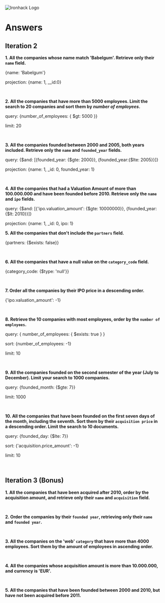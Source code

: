 ![Ironhack Logo](https://i.imgur.com/1QgrNNw.png)

# Answers

## Iteration 2

**1. All the companies whose name match 'Babelgum'. Retrieve only their `name` field.**

<!-- Your Query Goes Here -->
{name: 'Babelgum'}

projection: {name: 1, __id:0}

<br>

**2. All the companies that have more than 5000 employees. Limit the search to 20 companies and sort them by *number of employees*.**

<!-- Your Query Goes Here -->

query: {number_of_employees: { $gt: 5000 }}

limit: 20


<br>

**3. All the companies founded between 2000 and 2005, both years included. Retrieve only the `name` and `founded_year` fields.**

<!-- Your Query Goes Here -->

query: {$and: [{founded_year: {$gte: 2000}}, {founded_year:{$lte: 2005}}]}

projection: {name: 1, _id: 0, founded_year: 1}



<br>

**4. All the companies that had a Valuation Amount of more than 100.000.000 and have been founded before 2010. Retrieve only the `name` and `ipo` fields.**

<!-- Your Query Goes Here -->

query: {$and: [{'ipo.valuation_amount': {$gte: 10000000}}, {founded_year:{$lt: 2010}}]}


projection: {name: 1, _id: 0, ipo: 1}
<br>

**5. All the companies that don't include the `partners` field.**

<!-- Your Query Goes Here -->

{partners: {$exists: false}}

<br>

**6. All the companies that have a null value on the `category_code` field.**

<!-- Your Query Goes Here -->

{category_code: {$type: 'null'}}

<br>

**7. Order all the companies by their IPO price in a descending order.**

<!-- Your Query Goes Here -->

{'ipo.valuation_amount': -1}

<br>

**8. Retrieve the 10 companies with most employees, order by the `number of employees`.**

<!-- Your Query Goes Here -->

query: { number_of_employees: { $exists: true } }

sort: {number_of_employees: -1}

limit: 10

<br>

**9. All the companies founded on the second semester of the year (July to December). Limit your search to 1000 companies.**

<!-- Your Query Goes Here -->

query: {founded_month: {$gte: 7}}

limit: 1000

<br>

**10. All the companies that have been founded on the first seven days of the month, including the seventh. Sort them by their `acquisition price` in a descending order. Limit the search to 10 documents.**

<!-- Your Query Goes Here -->

query: {founded_day: {$lte: 7}}

sort: {'acquisition.price_amount': -1}

limit: 10

<br>

## Iteration 3 (Bonus)

**1. All the companies that have been acquired after 2010, order by the acquisition amount, and retrieve only their `name` and `acquisition` field.**

<!-- Your Query Goes Here -->

<br>

**2. Order the companies by their `founded year`, retrieving only their `name` and `founded year`.**

<!-- Your Query Goes Here -->

<br>

**3. All the companies on the 'web' `category` that have more than 4000 employees. Sort them by the amount of employees in ascending order.**

<!-- Your Query Goes Here -->

<br>

**4. All the companies whose acquisition amount is more than 10.000.000, and currency is 'EUR'.**

<!-- Your Query Goes Here -->

<br>

**5. All the companies that have been founded between 2000 and 2010, but have not been acquired before 2011.**

<!-- Your Query Goes Here -->

<br>
